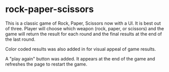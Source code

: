 # rock-paper-scissors

This is a classic game of Rock, Paper, Scissors now with a UI. It is best out of three. Player will choose which weapon (rock, paper, or scissors) and the game will return the result for each round and the final results at the end of the last round.

Color coded results was also added in for visual appeal of game results.

A "play again" button was added. It appears at the end of the game and refreshes the page to restart the game.